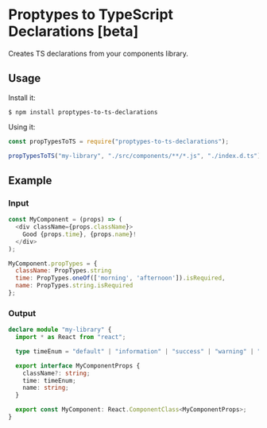 # Proptypes to TypeScript Declarations [beta]

Creates TS declarations from your components library.

## Usage

Install it:

```
$ npm install proptypes-to-ts-declarations
```

Using it:

```javascript
const propTypesToTS = require("proptypes-to-ts-declarations");

propTypesToTS("my-library", "./src/components/**/*.js", "./index.d.ts");
```

## Example

### Input

```javascript
const MyComponent = (props) => (
  <div className={props.className}>
    Good {props.time}, {props.name}!
  </div>
);

MyComponent.propTypes = {
  className: PropTypes.string
  time: PropTypes.oneOf(['morning', 'afternoon']).isRequired,
  name: PropTypes.string.isRequired
};
```

### Output

```typescript
declare module "my-library" {
  import * as React from "react";

  type timeEnum = "default" | "information" | "success" | "warning" | "danger";

  export interface MyComponentProps {
    className?: string;
    time: timeEnum;
    name: string;
  }

  export const MyComponent: React.ComponentClass<MyComponentProps>;
}
```
